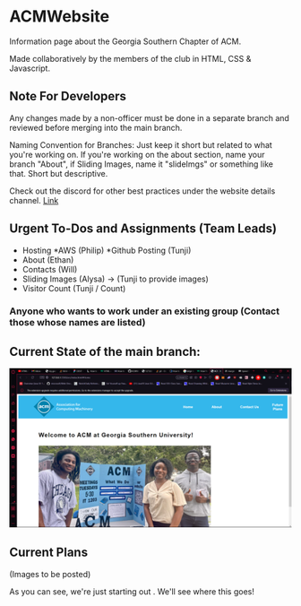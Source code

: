 # ACMWebsite
Information page about the Georgia Southern Chapter of ACM.

Made collaboratively by the members of the club in HTML, CSS & Javascript.

## Note For Developers

Any changes made by a non-officer must be done in a separate branch and reviewed before merging into the main branch.

Naming Convention for Branches: Just keep it short but related to what you're working on.
If you're working on the about section, name your branch "About", if Sliding Images, name it "slideImgs" or something like that. Short but descriptive.

Check out the discord for other best practices under the website details channel. <a href = https://discord.com/channels/753431647482806302/1150976318658330705>Link</a>

## Urgent To-Dos and Assignments (Team Leads)
* Hosting
  *AWS (Philip)
  *Github Posting (Tunji)
* About (Ethan)
* Contacts (Will)
* Sliding Images (Alysa) -> (Tunji to provide images)
* Visitor Count (Tunji / Count)

### Anyone who wants to work under an existing group (Contact those whose names are listed)

## Current State of the main branch:

![Alt text](images/progress_image_3.png)


## Current Plans

(Images to be posted)

As you can see, we're just starting out . We'll see where this goes!


